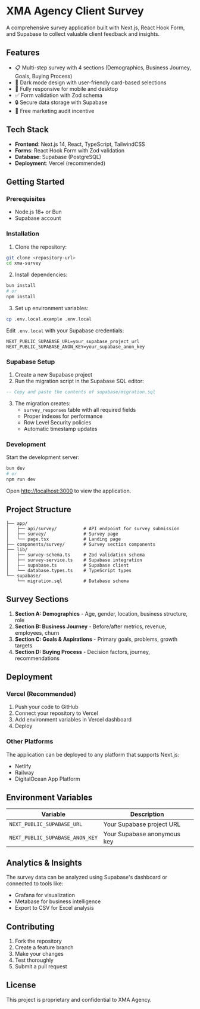 # XMA Agency Client Survey

A comprehensive survey application built with Next.js, React Hook Form, and Supabase to collect valuable client feedback and insights.

## Features

- 📋 Multi-step survey with 4 sections (Demographics, Business Journey, Goals, Buying Process)
- 🎨 Dark mode design with user-friendly card-based selections
- 📱 Fully responsive for mobile and desktop
- ✅ Form validation with Zod schema
- 🔒 Secure data storage with Supabase
- 🎯 Free marketing audit incentive

## Tech Stack

- **Frontend**: Next.js 14, React, TypeScript, TailwindCSS
- **Forms**: React Hook Form with Zod validation
- **Database**: Supabase (PostgreSQL)
- **Deployment**: Vercel (recommended)

## Getting Started

### Prerequisites

- Node.js 18+ or Bun
- Supabase account

### Installation

1. Clone the repository:
```bash
git clone <repository-url>
cd xma-survey
```

2. Install dependencies:
```bash
bun install
# or
npm install
```

3. Set up environment variables:
```bash
cp .env.local.example .env.local
```

Edit `.env.local` with your Supabase credentials:
```env
NEXT_PUBLIC_SUPABASE_URL=your_supabase_project_url
NEXT_PUBLIC_SUPABASE_ANON_KEY=your_supabase_anon_key
```

### Supabase Setup

1. Create a new Supabase project
2. Run the migration script in the Supabase SQL editor:
```sql
-- Copy and paste the contents of supabase/migration.sql
```

3. The migration creates:
   - `survey_responses` table with all required fields
   - Proper indexes for performance
   - Row Level Security policies
   - Automatic timestamp updates

### Development

Start the development server:
```bash
bun dev
# or
npm run dev
```

Open [http://localhost:3000](http://localhost:3000) to view the application.

## Project Structure

```
├── app/
│   ├── api/survey/          # API endpoint for survey submission
│   ├── survey/              # Survey page
│   └── page.tsx             # Landing page
├── components/survey/       # Survey section components
├── lib/
│   ├── survey-schema.ts     # Zod validation schema
│   ├── survey-service.ts    # Supabase integration
│   ├── supabase.ts          # Supabase client
│   └── database.types.ts    # TypeScript types
└── supabase/
    └── migration.sql        # Database schema
```

## Survey Sections

1. **Section A: Demographics** - Age, gender, location, business structure, role
2. **Section B: Business Journey** - Before/after metrics, revenue, employees, churn
3. **Section C: Goals & Aspirations** - Primary goals, problems, growth targets
4. **Section D: Buying Process** - Decision factors, journey, recommendations

## Deployment

### Vercel (Recommended)

1. Push your code to GitHub
2. Connect your repository to Vercel
3. Add environment variables in Vercel dashboard
4. Deploy

### Other Platforms

The application can be deployed to any platform that supports Next.js:
- Netlify
- Railway
- DigitalOcean App Platform

## Environment Variables

| Variable | Description |
|----------|-------------|
| `NEXT_PUBLIC_SUPABASE_URL` | Your Supabase project URL |
| `NEXT_PUBLIC_SUPABASE_ANON_KEY` | Your Supabase anonymous key |

## Analytics & Insights

The survey data can be analyzed using Supabase's dashboard or connected to tools like:
- Grafana for visualization
- Metabase for business intelligence
- Export to CSV for Excel analysis

## Contributing

1. Fork the repository
2. Create a feature branch
3. Make your changes
4. Test thoroughly
5. Submit a pull request

## License

This project is proprietary and confidential to XMA Agency.